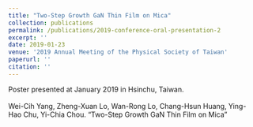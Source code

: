 ```yaml
---
title: "Two-Step Growth GaN Thin Film on Mica"
collection: publications
permalink: /publications/2019-conference-oral-presentation-2
excerpt: ''
date: 2019-01-23 
venue: '2019 Annual Meeting of the Physical Society of Taiwan'
paperurl: ''
citation: ''
---
```


Poster presented at January 2019 in Hsinchu, Taiwan.  
<br>
Wei-Cih Yang, Zheng-Xuan Lo, Wan-Rong Lo, Chang-Hsun Huang, Ying-Hao Chu, Yi-Chia Chou. “Two-Step Growth GaN Thin Film on Mica” 


